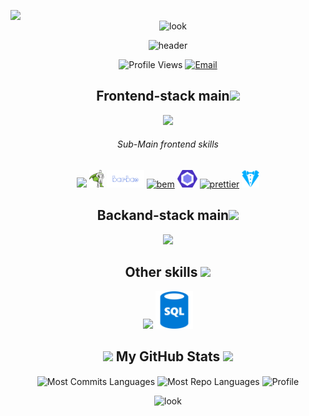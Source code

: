 <!-- <p> -->
<!--     <img src="./header-title.png" alt="html" width="100%" height="100%"/> -->
<!-- </p> -->
<div align="center">

<img src="https://media1.giphy.com/media/OfgFXNVi8gnEXvbske/giphy.gif" height="40" align="left"> <br>
![look](https://user-images.githubusercontent.com/96011603/211858547-fafd92a4-b773-4c46-94d8-518ff3ce5036.gif)

![header](https://capsule-render.vercel.app/api?type=rounded&height=200&color=gradient&text=°º¤ø,¸¸,ø¤º°`°º¤ø,¸,ø¤°º¤ø,¸¸,ø¤º°`°º¤ø,¸&fontSize=52)    

<p align="center">
  <img src="https://komarev.com/ghpvc/?username=dkmfzf&label=Profile%20views&color=0e75b6&style=flat-square" alt="Profile Views" />
  <a href="mailto:flim.win@yandex.ru">
    <img src="https://img.shields.io/badge/Email-flim.win@yandex.ru-green?style=flat-square&logo=gmail&logoColor=white" alt="Email" />
  </a>
</p>

<div>
  
</div>

<div>
    <h2 align="center">Frontend-stack main<img src="https://media.giphy.com/media/WUlplcMpOCEmTGBtBW/giphy.gif" width="40" aria-hidden="true"> </h2>
    <p align="center">
        <img src="https://skillicons.dev/icons?i=html,css,javascript,typescript,scss,angular,webpack" height="60"/>
    </p>
    <h6 align="center">Sub-Main frontend skills</h6>
    <p align="center">
        <img src="https://skillicons.dev/icons?i=vite,gulp,threejs,tailwind,bootstrap,figma,babel" height="28"/>
        <a href="https://gsap.com/" target="_blank"><img src="./pngwing.com (10).png" alt="gsap" height="28"/></a>
        <a href="https://github.com/barbajs/barba" target="_blank"><img src="https://raw.githubusercontent.com/barbajs/.github/main/profile/barbajs.svg" alt="barba" height="28"/></a>
        <a href="https://ru.bem.info/" target="_blank"><img src="https://achievement-images.teamtreehouse.com/badges_css_modularsass_stage02.png" alt="bem" height="28"/></a>
        <a href="https://eslint.org/" target="_blank"><img src="./pngwing.com (14).png" alt="eslint" height="28"/></a>
        <a href="https://prettier.io/" target="_blank"><img src="https://github.com/prettier/prettier-logo/blob/master/images/prettier-icon-dark.png?raw=true" alt="prettier" height="28"/></a>
        <a href="https://stylelint.io/" target="_blank"><img src="./Stylelint.png" alt="stylelint" height="28"/></a>
    </p>
    <h2 align="center">Backand-stack main<img src="https://media.giphy.com/media/WUlplcMpOCEmTGBtBW/giphy.gif" width="40" aria-hidden="true"> </h2>
    <p align="center">
        <img src="https://skillicons.dev/icons?i=nodejs,py,go" height="60"/>
    </p>
    <h2 align="center">Other skills <img src="https://media.giphy.com/media/WUlplcMpOCEmTGBtBW/giphy.gif" width="40" aria-hidden="true"> </h2>
    <p align="center">
        <img src="https://skillicons.dev/icons?i=git,github" height="60"/>
        <a href="" target="_blank"><img src="./pngwing.com (1).png" alt="SQL" height="60"/></a>
    </p>
</div>

<h2 aria-hidden="true" align="center" style="margin=0; paddong=0"><img src="https://emojis.slackmojis.com/emojis/images/1531849430/4246/blob-sunglasses.gif?1531849430" width="30"/> My GitHub Stats <img src="https://media.giphy.com/media/12oufCB0MyZ1Go/giphy.gif" width="50" aria-hidden="true"></h2>

<div href="https://github.com/dkmfzf/github-readme-stats" align="center">
    <div align="center">
<!--       <img align="center" src="http://github-profile-summary-cards.vercel.app/api/cards/stats?username=dkmfzf&theme=transparent" height="180em" alt="Stats"/> -->
<!--       <img align="center" src="https://github-readme-stats.vercel.app/api/top-langs?username=dkmfzf&hide_border=true&no-bg=true&no-frame=true&layout=compact&theme=transparent&langs_count=8&hide=jupyter%20notebook,css,html,pug,scss" alt="Top Languages"/> -->
      <img align="center" src="http://github-profile-summary-cards.vercel.app/api/cards/most-commit-language?username=dkmfzf&theme=transparent&exclude=html,CSS,SCSS,Jupyter%20Notebook" height="180em" alt="Most Commits Languages"/>
      <img align="center" src="http://github-profile-summary-cards.vercel.app/api/cards/repos-per-language?username=dkmfzf&theme=transparent&exclude=html,CSS,SCSS,Jupyter%20Notebook" height="180em" alt="Most Repo Languages"/>
<!--       <img align="center" src="http://github-profile-summary-cards.vercel.app/api/cards/productive-time?username=dkmfzf&theme=transparent&utcOffset=7.00" height="180em" alt="Time Graph"/> -->
      <img align="center" src="https://github-profile-summary-cards.vercel.app/api/cards/profile-details?username=dkmfzf&theme=transparent" alt='Profile'/>
    </div>
</div>

![look](https://user-images.githubusercontent.com/96011603/211858547-fafd92a4-b773-4c46-94d8-518ff3ce5036.gif)
</div>
